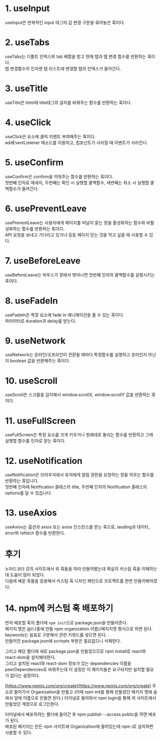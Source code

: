 # **1. useInput**

useInput은 반복적인 input 태그의 값 변경 구문을 묶어놓은 훅이다.

# **2. useTabs**

useTabs는 디폴트 인덱스와 tab 배열을 받고 현재 탭과 탭 변경 함수를 반환하는 훅이다.<br>
텝 변경함수의 인자엔 텝 리스트에 변경할 텝의 인덱스가 들어간다.

# **3. useTitle**

useTitle은 html에 title태그의 글자를 바꿔주는 함수를 반환하는 훅이다.

# **4. useClick**

useClick은 요소에 클릭 이벤트 부여해주는 훅이다.<br>
addEventListener 메소드를 이용하고, 컴포넌트가 사라질 때 이벤트가 사라진다.

# **5. useConfirm**

useConfirm은 confirm을 띄워주는 함수를 반환하는 훅이다.<br>
첫번째 인자로 메세지, 두번째는 확인 시 실행할 콜백함수, 세번째는 취소 시 실행할 콜백함수가 들어간다.

# **6. usePreventLeave**

usePreventLeave는 사용자에게 페이지를 떠날지 묻는 창을 활성화하는 함수와 비활성화하는 함수를 반환하는 훅이다.<br>
API 요청을 보내고 기다리고 있거나 등등 페이지 닫는 것을 막고 싶을 때 사용할 수 있다.

# **7. useBeforeLeave**

useBeforeLeave는 마우스가 창에서 벗어나면 첫번째 인자의 콜백함수를 실행시키는 훅이다.

# **8. useFadeIn**

useFadeIn은 특정 요소에 fade in 애니메이션을 줄 수 있는 훅이다.<br>
파라미터로 duration과 delay를 받는다.

# **9. useNetwork**

useNetwork는 온라인/오프라인이 전환될 때마다 특정함수를 실행하고 온라인지 아닌지 boolean 값을 반환해주는 훅이다.

# **10. useScroll**

useScroll은 스크롤을 감지해서 window.scrollX, window.scrollY 값을 반환하는 훅이다.

# **11. useFullScreen**

useFullScreen은 특정 요소를 크게 키우거나 원래데로 돌리는 함수를 반환하고 그때 실행할 함수를 인자로 받는 훅이다.

# **12. useNotification**

useNotification은 브라우저에서 유저에게 알림 권한을 요청하는 창을 띄우는 함수를 반환하는 훅입니다.<br>
첫번째 인자에 Notification 클래스의 title, 두번째 인자의 Notification 클래스의 options를 달 수 있습니다.

# **13. useAxios**

useAxios는 옵션과 axios 또는 axios 인스턴스를 받는 훅으로, laoding과 데이터, error와 refetch 함수를 반환한다.

# **후기**

노마드코더 강의 사이트에서 위 훅들을 따라 만들어봤는데 확실히 커스텀 훅을 이해하는데 도움이 많이 되었다.<br>
다음에 배운 훅들을 응용해서 커스텀 훅 디자인 패턴으로 프로젝트를 한번 만들어봐야겠다.

# **14. npm에 커스텀 훅 배포하기**

먼저 배포할 훅의 폴더에 `npm init`으로 package.json을 만들어준다.<br>
패키지 명은 @(나중에 만들 npm organization 이름)/패지지명 형식으로 하면 된다.<br>
keywords는 쉼표로 구분해서 관련 키워드를 넣으면 된다.<br>
만들어진 package.json에 scrinpts 부분은 필요없으니 삭제한다.

그리고 해당 폴더에 새로 package.json을 만들었으므로 npm install로 react와 react-dom을 설치해야한다.<br>
그리고 설치된 react와 react-dom 정보가 있는 dependencies 이름을 peerDependencies로 바꿔주는데 이 설정은 이 패키지들은 요구되지만 설치할 필요가 없다는 설정이다.

[https://www.npmjs.com/org/create](https://www.npmjs.com/org/create) 주소로 들어가서 Organization을 만들고 (이때 npm init을 통해 만들었던 패키지 명에 슬래쉬 앞에 이름으로 만들면 된다.) 터미널로 돌아와서 npm login을 통해 위 사이트에서 만들었던 계정으로 로그인한다.

터미널에서 배포하려는 폴더에 들어간 후 npm publish --access public을 하면 배포가 된다.<br>
배포된 패키지는 만든 npm 사이트에 Organization에 들어있는데 npm i로 설치하면 사용할 수 있다.
